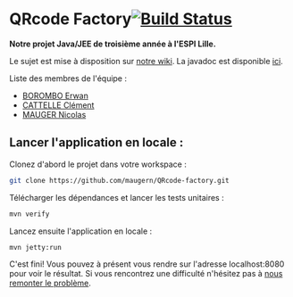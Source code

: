 # QRcode Factory[![Build Status](https://travis-ci.org/maugern/QRcode-factory.svg?branch=master)](https://travis-ci.org/maugern/QRcode-factory)

**Notre projet Java/JEE de troisième année à l'ESPI Lille.**

Le sujet est mise à disposition sur [notre wiki](https://github.com/maugern/QRcode-factory/wiki).
La javadoc est disponible [ici](https://maugern.github.io/QRcode-factory/).

Liste des membres de l'équipe :
- [BOROMBO Erwan](https://github.com/BBorombo)
- [CATTELLE Clément](https://github.com/komanokami)
- [MAUGER Nicolas](https://github.com/maugern)


## Lancer l'application en locale :

Clonez d'abord le projet dans votre workspace :
```sh
git clone https://github.com/maugern/QRcode-factory.git
```

Télécharger les dépendances et lancer les tests unitaires :
```sh
mvn verify
```

Lancez ensuite l'application en locale :
```sh
mvn jetty:run
```

C'est fini! Vous pouvez à présent vous rendre sur l'adresse localhost:8080 pour voir le résultat.
Si vous rencontrez une difficulté n'hésitez pas à [nous remonter le problème](https://github.com/maugern/QRcode-factory/issues).
